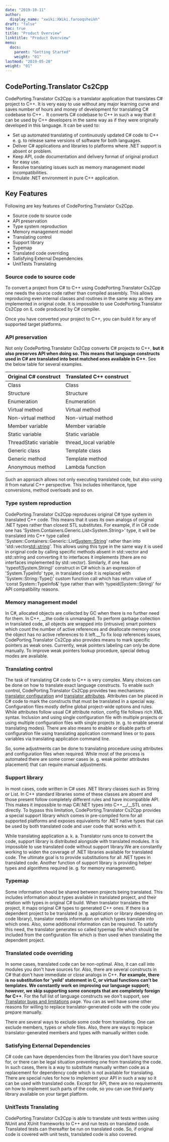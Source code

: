 ```yaml
---
date: "2019-10-11"
author:
  display_name: "xwiki:XWiki.farooqsheikh"
draft: "false"
toc: true
title: "Product Overview"
linktitle: "Product Overview"
menu:
  docs:
    parent: "Getting Started"
    weight: "01"
lastmod: "2019-05-28"
weight: "01"
---
```


## CodePorting.Translator Cs2Cpp ##

CodePorting.Translator Cs2Cpp is a translator application that translates C# project to C++. It is very easy to use without any major learning curve and saves number of hours and money of development for translating C# codebase to C++ .  It converts C# codebase to C++ in such a way that it can be used by C++ developers in the same way as if they were originally developed in this language. It can be used to:

* Set up automated translating of continuously updated C# code to C++ e. g. to release same versions of software for both languages.
* Deliver C# applications and libraries to platforms where .NET support is absent or problem.
* Keep API, code documentation and delivery format of original product for easy use.
* Resolve translating issues such as memory management model incompatibilities.
* Emulate .NET environment in pure C++ application.

## Key Features ##

Following are key features of CodePorting.Translator Cs2Cpp.


* Source code to source code
* API preservation
* Type system reproduction
* Memory management model
* Translating control
* Support library
* Typemap
* Translated code overriding
* Satisfying External Dependencies
* UnitTests Translating

### Source code to source code ###

To convert a project from C# to C++ using CodePorting.Translator Cs2Cpp one needs the source code rather than compiled assembly. This allows reproducing even internal classes and routines in the same way as they are implemented in original code. It is impossible to use CodePorting.Translator Cs2Cpp on IL code produced by C# compiler.

Once you have converted your project to C++, you can build it for any of supported target platforms.

### API preservation ###

Not only CodePorting.Translator Cs2Cpp converts C# projects to C++, __but it also preserves API when doing so. This means that language constructs used in C# are translated into best matched ones available in C++__. See the below table for several examples.

| Original C# construct| Translated C++ construct
---| ---|
| Class | Class
| Structure | Structure
| Enumeration | Enumeration
| Virtual method | Virtual method
| Non-virtual method | Non-virtual method
| Member variable | Member variable
| Static variable | Static variable
| ThreadStatic variable | thread_local variable
| Generic class | Template class
| Generic method | Template method
| Anonymous method | Lambda function

Such an approach allows not only executing translated code, but also using it from natural C++ perspective. This includes inheritance, type conversions, method overloads and so on.

### Type system reproduction ###

CodePorting.Translator Cs2Cpp reproduces original C# type system in translated C++ code. This means that it uses its own analogs of original .NET types rather than closest STL substitutes. For example, if in C# code one has 'System.Containers.Generic.List<System.String>' type, it will be translated into C++ type called 'System::Containers::Generic::List<System::String>' rather than into 'std::vector<std::string>'. This allows using this type in the same way it is used in original code by calling specific methods absent in std::vector and std::string and converting it to interfaces it implements (there are no interfaces implemented by std::vector). Similarly, if one has 'typeof(System.String)' construct in C# which is an expression of 'System.TypeInfo' type, in translated code it is replaced with 'System::String::Type()' custom function call which has return value of 'const System::TypeInfo&' type rather than with 'typeid(System::String)' for API compatibility reasons.

### Memory management model ###

In C#, allocated objects are collected by GC when there is no further need for them. In C++, __the code is unmanaged. To perform garbage collection in translated code, all objects are wrapped into (intrusive) smart pointers which count the number of active references and deallocate memory once the object has no active references to it left.__To fix loop references issues, CodePorting.Translator Cs2Cpp also provides means to mark specific pointers as weak ones. Currently, weak pointers labeling can only be done manually. To improve weak pointers lookup procedure, special debug modes are available.

### Translating control ###

The task of translating C# code to C++ is very complex. Many choices can be done on how to translate exact language constructs. To enable such control, CodePorting.Translator Cs2Cpp provides two mechanisms: [translator configuration](/translator/cs2cpp/developer-guide/codeporting-translator-cs2cpp-configuration-file/) and [translator attributes](/translator/cs2cpp/developer-guide/codeporting-translator-cs2cpp-attributes/). Attributes can be placed in C# code to mark the constructs that must be translated in a special way. Configuration files mostly define global project-wide options and rules. While attributes follow usual C# attribute notion, config file follows rich XML syntax. Inclusion and using single configuration file with multiple projects or using multiple configuration files with single projects (e. g. to enable several translating modes). There are also means to enable or disable parts of configuration file using translating application command lines or to pass variables via translating application command line.

So, some adjustments can be done to translating procedure using attributes and configuration files when required. While most of the process is automated there are some corner cases (e. g. weak pointer attributes placement) that can require manual adjustments.

### Support library ###

In most cases, code written in C# uses .NET library classes such as String or List. In C++ standard libraries some of these classes are absent and those present follow completely different rules and have incompatible API. This makes it impossible to map C#/.NET types into C++__/__STL ones directly. To bypass this limitation, CodePorting.Translator Cs2Cpp provides a special support library which comes in pre-compiled form for all supported platforms and exposes equivalents for .NET native types that can be used by both translated code and user code that works with it.

While translating application a. k. a. Translator runs once to convert the code, support library is distributed alongside with translated modules. It is impossible to use translated code without support library.We are constantly working to widen the coverage of .NET libraries available for translated code. The ultimate goal is to provide substitutions for all .NET types in translated code. Another function of support library is providing helper types and algorithms required (e. g. for memory management).

### Typemap ###

Some information should be shared between projects being translated. This includes information about types available in translated project, and their relation with types in original C# build. When translator translates the project, it maps original C# types to generated C++ ones. If there is a dependent project to be translated (e. g. application or library depending on code library), translator needs information on which types translate into which ones. Also, some additional information can be required. To satisfy this need, the translator generates so called typemap file which should be included from the configuration file which is then used when translating the dependent project.

### Translated code overriding ###

In some cases, translated code can be non-optimal. Also, it can call into modules you don't have sources for. Also, there are several constructs in C# that don't have immediate or close analogs in C++. __For example, there is no substitution for 'yeild' statement in C, or virtual functions can't be templates. We constantly work on improving our language support; however, we skip supporting some concepts that are completely foreign for C++__. For the full list of language constructs we don't support, see [Translator bugs and limitations](/translator/cs2cpp/developer-guide/limitations-and-bugs/translator-limitations-and-bugs/) page. You can as well have some other reasons for willing to replace translator-generated code with the code you prepare manually.

There are several ways to exclude some code from translating. One can exclude members, types or whole files. Also, there are ways to replace translator-generated members and types with manually written code.

### Satisfying External Dependencies ###

C# code can have dependencies from the libraries you don't have source for, or there can be legal situation preventing one from translating the code. In such cases, there is a way to substitute manually written code as a replacement for dependency code which is not available for translating. There are special rules for how to implement your API in such a way so it can be used with translated code. Except for API, there are no requirements on how to implement such parts of the code, so you can use third party library available on your target platform.

### UnitTests Translating ###

CodePorting.Translator Cs2Cpp is able to translate unit tests written using NUnit and XUnit frameworks to C++ and run tests on translated code. Translated tests can thereafter be run on translated code. So, if original code is covered with unit tests, translated code is also covered.
